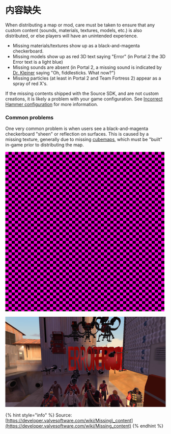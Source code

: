 # 内容缺失

When distributing a map or mod, care must be taken to ensure that any custom content \(sounds, materials, textures, models, etc.\) is also distributed, or else players will have an unintended experience.

* Missing materials/textures show up as a black-and-magenta checkerboard.
* Missing models show up as red 3D text saying "Error" \(in Portal 2 the 3D Error text is a light blue\)
* Missing sounds are absent \(in Portal 2, a missing sound is indicated by [Dr. Kleiner](https://developer.valvesoftware.com/wiki/Dr._Isaac_Kleiner) saying "Oh, fiddlesticks. What now?"\)
* Missing particles \(at least in Portal 2 and Team Fortress 2\) appear as a spray of red X's.

If the missing contents shipped with the Source SDK, and are not custom creations, it is likely a problem with your game configuration. See [Incorrect Hammer configuration](https://developer.valvesoftware.com/wiki/Incorrect_Hammer_configuration) for more information.

### Common problems

One very common problem is when users see a black-and-magenta checkerboard "sheen" or reflection on surfaces. This is caused by a missing texture, generally due to missing [cubemaps](https://developer.valvesoftware.com/wiki/Cubemaps), which must be "built" in-game prior to distributing the map.



![An example of a missing textures checkerboard.](../../.gitbook/assets/missing_textures_example.png)

![Red &quot;Errors&quot; appear behind the camera on the Team Fortress 2 map &quot;background01.bsp&quot;.](../../.gitbook/assets/error_model_example_on_background01.jpg)

{% hint style="info" %}
Source: [https://developer.valvesoftware.com/wiki/Missing\_content](https://developer.valvesoftware.com/wiki/Missing_content)
{% endhint %}

